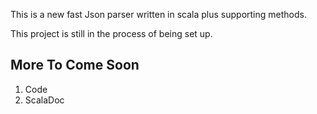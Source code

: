 This is a new fast Json parser written in scala 
plus supporting methods.

This project is still in the process of being set up.


## More To Come Soon
   1. Code
   2. ScalaDoc
